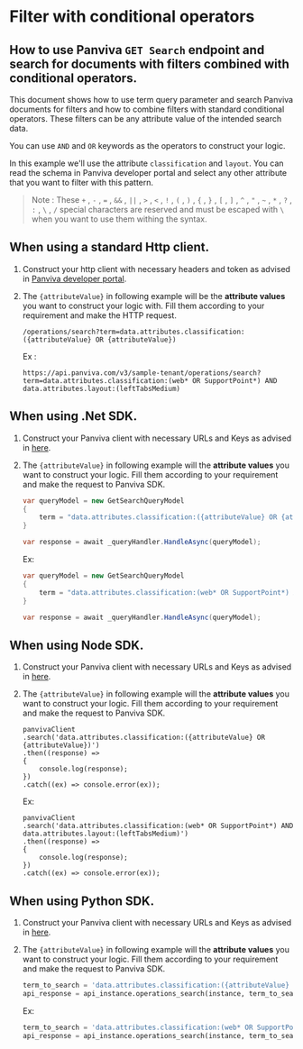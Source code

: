 # Filter with conditional operators
## How to use Panviva `GET Search` endpoint and search for documents with filters combined with conditional operators.

This document shows how to use term query parameter and search Panviva documents for filters and how to combine filters with standard conditional operators. These filters can be any attribute value of the intended search data.

You can use `AND` and `OR` keywords as the operators to construct your logic.

In this example we'll use the attribute `classification` and `layout`. You can read the schema in Panviva developer portal and select any other attribute that you want to filter with this pattern.

> Note : These  `+` , `-` , `=` , `&&` , `||` , `>` , `<` , `!` , `(` , `)` , `{` , `}` , `[` , `]` , `^` , `"` , `~` , `*` , `?` , `:` , `\` , `/` special characters are reserved and  must be escaped with `\` when you want to use them withing the syntax.

## When using a standard Http client.

1. Construct your http client with necessary headers and token as advised in [Panviva developer portal](https://dev.panviva.com).

2. The `{attributeValue}` in following example will be the **attribute values** you want to construct your logic with. Fill them according to your requirement and make the HTTP request.

    `/operations/search?term=data.attributes.classification:({attributeValue} OR {attributeValue})`

    Ex : 
    ```HTTP
    https://api.panviva.com/v3/sample-tenant/operations/search?term=data.attributes.classification:(web* OR SupportPoint*) AND data.attributes.layout:(leftTabsMedium)
    ```

## When using .Net SDK.

1. Construct your Panviva client with necessary URLs and Keys as advised in [here](https://github.com/panviva/toolkit-dotnet-sdk).

2. The `{attributeValue}` in following example will the **attribute values** you want to construct your logic. Fill them according to your requirement and make the request to Panviva SDK.

    ```c#
    var queryModel = new GetSearchQueryModel
    {
        term = "data.attributes.classification:({attributeValue} OR {attributeValue})"
    }

    var response = await _queryHandler.HandleAsync(queryModel);
    ```

    Ex:
    ```c#
    var queryModel = new GetSearchQueryModel
    {
        term = "data.attributes.classification:(web* OR SupportPoint*) AND data.attributes.layout:(leftTabsMedium)"
    }

    var response = await _queryHandler.HandleAsync(queryModel);
    ```

## When using Node SDK.

1. Construct your Panviva client with necessary URLs and Keys as advised in [here](https://github.com/panviva/toolkit-node-sdk).

2. The `{attributeValue}` in following example will the **attribute values** you want to construct your logic. Fill them according to your requirement and make the request to Panviva SDK.

    ```Js
    panvivaClient
    .search('data.attributes.classification:({attributeValue} OR {attributeValue})')
    .then((response) => 
    {
        console.log(response);
    })
    .catch((ex) => console.error(ex));
    ```

    Ex: 
    ```Js
    panvivaClient
    .search('data.attributes.classification:(web* OR SupportPoint*) AND data.attributes.layout:(leftTabsMedium)')
    .then((response) => 
    {
        console.log(response);
    })
    .catch((ex) => console.error(ex));
    ```

## When using Python SDK.

1. Construct your Panviva client with necessary URLs and Keys as advised in [here](https://github.com/panviva/toolkit-node-sdk).

2. The `{attributeValue}` in following example will the **attribute values** you want to construct your logic. Fill them according to your requirement and make the request to Panviva SDK.

    ```python
    term_to_search = 'data.attributes.classification:({attributeValue} OR {attributeValue})'
    api_response = api_instance.operations_search(instance, term_to_search)
    ```

    Ex:
    ```python
    term_to_search = 'data.attributes.classification:(web* OR SupportPoint*) AND data.attributes.layout:(leftTabsMedium)'
    api_response = api_instance.operations_search(instance, term_to_search)
    ```